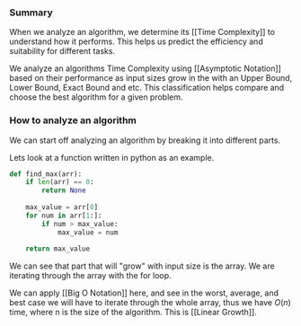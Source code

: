 ### Summary
When we analyze an algorithm, we determine its [[Time Complexity]] to understand how it performs. This helps us predict the efficiency and suitability for different tasks.

We analyze an algorithms Time Complexity using [[Asymptotic Notation]] based on their performance as input sizes grow in the with an Upper Bound, Lower Bound, Exact Bound and etc. This classification helps compare and choose the best algorithm for a given problem. 

### How to analyze an algorithm
We can start off analyzing an algorithm by breaking it into different parts.

Lets look at a function written in python as an example.
```python
def find_max(arr):
    if len(arr) == 0:
        return None
    
    max_value = arr[0]
    for num in arr[1:]:
        if num > max_value:
            max_value = num
    
    return max_value
```

We can see that part that will "grow" with input size is the array. We are iterating through the array with the for loop.

We can apply [[Big O Notation]] here, and see in the worst, average, and best case we will have to iterate through the whole array, thus we have $O(n)$ time, where n is the size of the algorithm. This is [[Linear Growth]]. 
